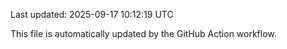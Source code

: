 Last updated: 2025-09-17 10:12:19 UTC

This file is automatically updated by the GitHub Action workflow.
